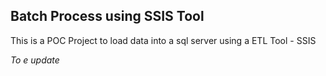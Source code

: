 ## Batch Process using SSIS Tool

This is a POC Project to load data into a sql server using a ETL Tool - SSIS

_To e update_